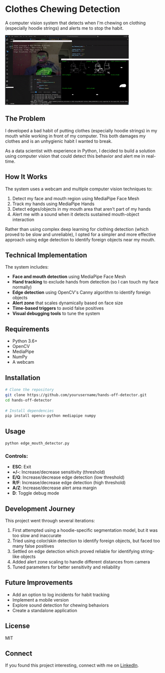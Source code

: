 # Clothes Chewing Detection

A computer vision system that detects when I'm chewing on clothing (especially hoodie strings) and alerts me to stop the habit.

![Demo of Mouth Object Detector](demo.gif)

## The Problem

I developed a bad habit of putting clothes (especially hoodie strings) in my mouth while working in front of my computer. This both damages my clothes and is an unhygienic habit I wanted to break.

As a data scientist with experience in Python, I decided to build a solution using computer vision that could detect this behavior and alert me in real-time.

## How It Works

The system uses a webcam and multiple computer vision techniques to:

1. Detect my face and mouth region using MediaPipe Face Mesh
2. Track my hands using MediaPipe Hands
3. Detect edges/objects in my mouth area that aren't part of my hands
4. Alert me with a sound when it detects sustained mouth-object interaction

Rather than using complex deep learning for clothing detection (which proved to be slow and unreliable), I opted for a simpler and more effective approach using edge detection to identify foreign objects near my mouth.

## Technical Implementation

The system includes:

- **Face and mouth detection** using MediaPipe Face Mesh
- **Hand tracking** to exclude hands from detection (so I can touch my face normally)
- **Edge detection** using OpenCV's Canny algorithm to identify foreign objects
- **Alert zone** that scales dynamically based on face size
- **Time-based triggers** to avoid false positives
- **Visual debugging tools** to tune the system

## Requirements

- Python 3.6+
- OpenCV
- MediaPipe
- NumPy
- A webcam

## Installation

```bash
# Clone the repository
git clone https://github.com/yourusername/hands-off-detector.git
cd hands-off-detector

# Install dependencies
pip install opencv-python mediapipe numpy
```

## Usage

```bash
python edge_mouth_detector.py
```

### Controls:

- **ESC**: Exit
- **+/-**: Increase/decrease sensitivity (threshold)
- **E/Q**: Increase/decrease edge detection (low threshold)
- **R/F**: Increase/decrease edge detection (high threshold)
- **A/Z**: Increase/decrease alert area margin
- **D**: Toggle debug mode

## Development Journey

This project went through several iterations:

1. First attempted using a hoodie-specific segmentation model, but it was too slow and inaccurate
2. Tried using color/skin detection to identify foreign objects, but faced too many false positives
3. Settled on edge detection which proved reliable for identifying string-like objects
4. Added alert zone scaling to handle different distances from camera
5. Tuned parameters for better sensitivity and reliability

## Future Improvements

- Add an option to log incidents for habit tracking
- Implement a mobile version
- Explore sound detection for chewing behaviors
- Create a standalone application

## License

MIT

## Connect

If you found this project interesting, connect with me on [LinkedIn](https://linkedin.com/in/yourusername).